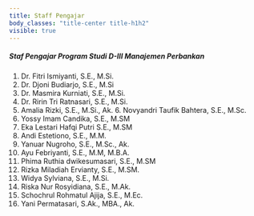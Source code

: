 ```yaml
---
title: Staff Pengajar
body_classes: "title-center title-h1h2"
visible: true
---
```


##### Staf Pengajar Program Studi D-III Manajemen Perbankan

1. Dr. Fitri Ismiyanti, S.E., M.Si.
2. Dr. Djoni Budiarjo, S.E., M.Si
3. Dr. Masmira Kurniati, S.E., M.Si.
4. Dr. Ririn Tri Ratnasari, S.E., M.Si.
5. Amalia Rizki, S.E., M.Si., Ak. 6. Novyandri Taufik Bahtera, S.E., M.Sc.
6. Yossy Imam Candika, S.E., M.SM
7. Eka Lestari Hafqi Putri S.E., M.SM
8. Andi Estetiono, S.E., M.M.
9. Yanuar Nugroho, S.E., M.Sc., Ak.
10. Ayu Febriyanti, S.E., M.M, M.B.A.
11. Phima Ruthia dwikesumasari, S.E., M.SM
12. Rizka Miladiah Ervianty, S.E., M.SM.
13. Widya Sylviana, S.E., M.Si.
14. Riska Nur Rosyidiana, S.E., M.Ak.
15. Schochrul Rohmatul Ajija, S.E., M.Ec.
16. Yani Permatasari, S.Ak., MBA., Ak.
